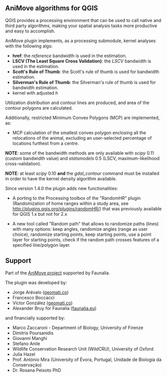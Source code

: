 AniMove algorithms for QGIS
---------------------------

QGIS provides a processing environment that can be used to call native and third
party algorithms, making your spatial analysis tasks more productive and easy to
accomplish.

AniMove plugin implements, as a processing submodule, kernel analyses with the
following algs:

* **href**: the *reference* bandwidth is used in the estimation.
* **LSCV (The Least Square Cross Validation)**: the *LSCV* bandwidth is used in
  the estimation.
* **Scott's Rule of Thumb**: the Scott's rule of thumb is used for bandwidth
  estimation.
* **Silverman's Rule of Thumb**: the Silverman's rule of thumb is used for
  bandwidth estimation.
* kernel with adjusted *h*

Utilization distribution and contour lines are produced, and area of the contour
polygons are calculated.

Additionally, restricted Minimum Convex Polygons (MCP) are implemented, as:

* MCP calculation of the smallest convex polygon enclosing all the relocations
  of the animal, excluding an user-selected percentage of locations furthest
  from a centre.

**NOTE**: some of the bandwidth methods are only available with *scipy* 0.11
(custom bandwidth value) and *statsmodels* 0.5 (LSCV, maximum-likelihood
cross-validation).

**NOTE**: at least *scipy* 0.10 **and** the *gdal_contour* command must be
installed in order to have the kernel density algorithm available.

Since version 1.4.0 the plugin adds new functionalities:

* A porting to the Processing toolbox of the "RandomHR" plugin 
(Randomization of home ranges within a study area, see http://plugins.qgis.org/plugins/randomHR/) 
that was previously available for QGIS 1.x but not for 2.x

* A new tool called "Random path" that allows to randomize paths (lines) with many options: 
keep angles, randomize angles (range as user choice), randomize starting points, 
keep starting points, use a point layer for starting points, 
check if the random path crosses features of a specified line/polygon layer.


Support
-------

Part of the [AniMove project](http://www.faunalia.it/animove) supported by
Faunalia.

The plugin was developed by:

* Jorge Arévalo ([geomati.co](http://geomati.co))
* Francesco Boccacci
* Víctor González ([geomati.co](http://geomati.co))
* Alexander Bruy for Faunalia ([faunalia.eu](http://www.faunalia.eu))

and financially supported by:

* Marco Zaccaroni - Department of Biology, University of Firenze
* Dimitris Poursanidis
* Giovanni Manghi
* Stefano Anile
* Wildlife Conservation Research Unit (WildCRU), University of Oxford
* Julia Hazel
* Prof. António Mira (University of Évora, Portugal, Unidade de Biologia da
  Conservação)
* Dr. Rosana Peixoto PhD
